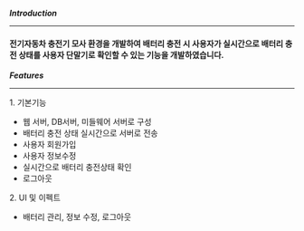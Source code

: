 __*Introduction*__
___
#### 전기자동차 충전기 모사 환경을 개발하여 배터리 충전 시 사용자가 실시간으로 배터리 충전 상태를 사용자 단말기로 확인할 수 있는 기능을 개발하였습니다.
__*Features*__ 
___
1\. 기본기능
-   웹 서버, DB서버, 미들웨어 서버로 구성
-   배터리 충전 상태 실시간으로 서버로 전송
-   사용자 회원가입
-   사용자 정보수정
-   실시간으로 배터리 충전상태 확인
-   로그아웃

2\. UI 및 이펙트
-   배터리 관리, 정보 수정, 로그아웃
